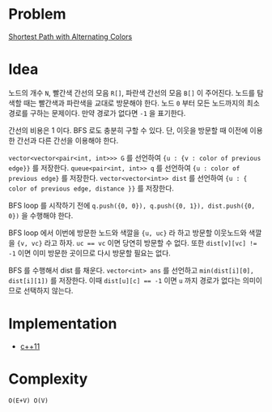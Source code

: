 # Problem

[Shortest Path with Alternating Colors](https://leetcode.com/problems/shortest-path-with-alternating-colors/)

# Idea

노드의 개수 `N`, 빨간색 간선의 모음 `R[]`, 파란색 간선의 모음 `B[]` 이
주어진다. 노드를 탐색할 때는 빨간색과 파란색을 교대로 방문해야
한다. 노드 `0` 부터 모든 노드까지의 최소 경로를 구하는 문제이다. 만약
경로가 없다면 `-1` 을 표기한다.

간선의 비용은 1 이다. BFS 로도 충분히 구할 수 있다. 단, 이웃을 방문할
때 이전에 이용한 간선과 다른 간선을 이용해야 한다.

`vector<vector<pair<int, int>>> G` 를 선언하여 `{u : {v : color of
previous edge}}` 를 저장한다.  `queue<pair<int, int>> q` 를 선언하여
`{u : color of previous edge}` 를 저장한다. `vector<vector<int>> dist`
를 선언하여 `{u : { color of previous edge, distance }}` 를 저장한다.

BFS loop 를 시작하기 전에 `q.push({0, 0}), q.push({0, 1}),
dist.push({0, 0})` 을 수행해야 한다.

BFS loop 에서 이번에 방문한 노드와 색깔을 `{u, uc}` 라 하고 방문할
이웃노드와 색깔을 `{v, vc}` 라고 하자. `uc == vc` 이면 당연히 방문할
수 없다. 또한 `dist[v][vc] != -1` 이면 이미 방문한 곳이므로 다시
방문할 필요는 없다.

BFS 를 수행해서 dist 를 채운다. `vector<int> ans` 를 선언하고
`min(dist[i][0], dist[i][1])` 를 저장한다. 이때 `dist[u][c] == -1`
이면 `u` 까지 경로가 없다는 의미이므로 선택하지 않는다.

# Implementation

* [c++11](a.cpp)

# Complexity

```
O(E+V) O(V)
```
